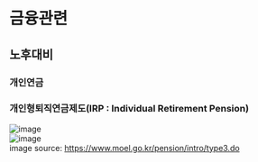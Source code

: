# 금융관련
## 노후대비
### 개인연금
### 개인형퇴직연금제도(IRP : Individual Retirement Pension)
![image](https://user-images.githubusercontent.com/44331989/137589466-df8f17e8-798c-4201-81a5-42b83f0edcb4.png) <br>
![image](https://user-images.githubusercontent.com/44331989/137589476-dc332ea7-9e2f-41bf-a896-a3cb4deeda15.png) <br>
image source: https://www.moel.go.kr/pension/intro/type3.do <br>

